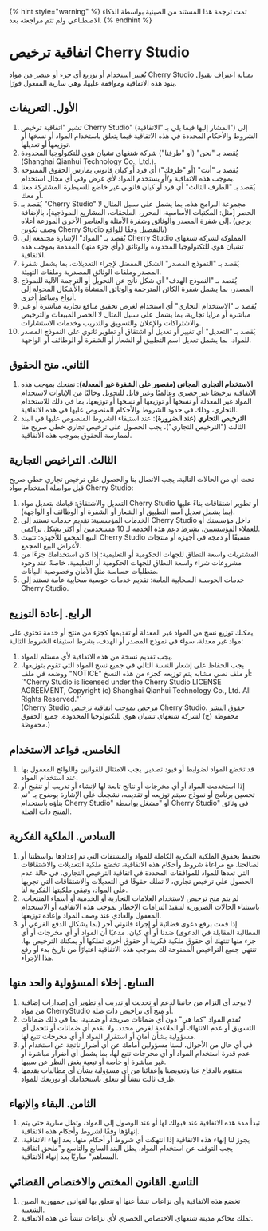 
{% hint style="warning" %}
تمت ترجمة هذا المستند من الصينية بواسطة الذكاء الاصطناعي ولم تتم مراجعته بعد.
{% endhint %}

# اتفاقية ترخيص Cherry Studio

يُعتبر استخدام أو توزيع أي جزء أو عنصر من مواد Cherry Studio بمثابة اعتراف بقبول بنود هذه الاتفاقية وموافقة عليها، وهي سارية المفعول فورًا.

## الأول. التعريفات

1. تشير "اتفاقية ترخيص Cherry Studio" (المشار إليها فيما يلي بـ "الاتفاقية") إلى الشروط والأحكام المحددة في هذه الاتفاقية فيما يتعلق باستخدام المواد أو نسخها أو توزيعها أو تعديلها.
2. يُقصد بـ "نحن" (أو "طرفنا") شركة شنغهاي تشيان هوي للتكنولوجيا المحدودة (Shanghai Qianhui Technology Co., Ltd.).
3. يُقصد بـ "أنت" (أو "طرفك") أي فرد أو كيان قانوني يمارس الحقوق الممنوحة بموجب هذه الاتفاقية و/أو يستخدم المواد لأي غرض وفي أي مجال استخدام.
4. يُقصد بـ "الطرف الثالث" أي فرد أو كيان قانوني غير خاضع للسيطرة المشتركة معنا أو معك.
5. يُقصد بـ "Cherry Studio" مجموعة البرامج هذه، بما يشمل على سبيل المثال لا الحصر [مثل: المكتبات الأساسية، المحرر، الملحقات، المشاريع النموذجية]، بالإضافة إلى شفرة المصدر والوثائق وشفرة الأمثلة والعناصر الأخرى الموزعة أعلاه. (يرجى وصف تكوين Cherry Studio بالتفصيل وفقًا للواقع)
6. يُقصد بـ "المواد" الإشارة مجتمعة إلى Cherry Studio المملوكة لشركة شنغهاي تشيان هوي للتكنولوجيا المحدودة والوثائق (وأي جزء منها) المقدمة بموجب هذه الاتفاقية.
7. يُقصد بـ "النموذج المصدر" الشكل المفضل لإجراء التعديلات، بما يشمل شفرة المصدر وملفات الوثائق المصدرية وملفات التهيئة.
8. يُقصد بـ "النموذج الهدف" أي شكل ناتج عن التحويل أو الترجمة الآلية للنموذج المصدر، بما يشمل شفرة الكائن المترجمة والوثائق المنشأة والأشكال المحولة إلى أنواع وسائط أخرى.
9. يُقصد بـ "الاستخدام التجاري" أي استخدام لغرض تحقيق منافع تجارية مباشرة أو غير مباشرة أو مزايا تجارية، بما يشمل على سبيل المثال لا الحصر المبيعات والترخيص والاشتراكات والإعلان والتسويق والتدريب وخدمات الاستشارات.
10. يُقصد بـ "التعديل" أي تغيير أو تعديل أو اشتقاق أو تطوير ثانوي على النموذج المصدر للمواد، بما يشمل تعديل اسم التطبيق أو الشعار أو الشفرة أو الوظائف أو الواجهة.

## الثاني. منح الحقوق

1. **الاستخدام التجاري المجاني (مقصور على الشفرة غير المعدلة)**: نمنحك بموجب هذه الاتفاقية ترخيصًا غير حصري وعالميًا وغير قابل للتحويل وخاليًا من الإتاوات لاستخدام المواد غير المعدلة أو نسخها أو توزيعها أو نسخها أو توزيعها، بما في ذلك للاستخدام التجاري، وذلك في حدود الشروط والأحكام المنصوص عليها في هذه الاتفاقية.
2. **الترخيص التجاري (عند الضرورة)**: عند استيفاء الشروط المنصوص عليها في البند الثالث ("الترخيص التجاري")، يجب الحصول على ترخيص تجاري خطي صريح منا لممارسة الحقوق بموجب هذه الاتفاقية.

## الثالث. التراخيص التجارية

تحت أي من الحالات التالية، يجب الاتصال بنا والحصول على ترخيص تجاري خطي صريح قبل مواصلة استخدام مواد Cherry Studio:

1. التعديل والاشتقاق: قيامك بتعديل مواد Cherry Studio أو تطوير اشتقاقات بناءً عليها (بما يشمل تعديل اسم التطبيق أو الشعار أو الشفرة أو الوظائف أو الواجهة).
2. الخدمات المؤسسية: تقديم خدمات تستند إلى Cherry Studio داخل مؤسستك أو للعملاء المؤسسيين، بشرط دعم هذه الخدمة لـ 10 مستخدمين أو أكثر بشكل تراكمي.
3. البيع المجمع للأجهزة: تثبيت Cherry Studio مسبقًا أو دمجه في أجهزة أو منتجات لأغراض البيع المجمع.
4. المشتريات واسعة النطاق للجهات الحكومية أو التعليمية: إذا كان استخدامك جزءًا من مشروعات شراء واسعة النطاق للجهات الحكومية أو التعليمية، خاصةً عند وجود متطلبات حساسة مثل الأمان وخصوصية البيانات.
5. خدمات الحوسبة السحابية العامة: تقديم خدمات حوسبة سحابية عامة تستند إلى Cherry Studio.

## الرابع. إعادة التوزيع

يمكنك توزيع نسخ من المواد غير المعدلة أو تقديمها كجزء من منتج أو خدمة تحتوي على مواد غير معدلة، سواء في نموذج المصدر أو الهدف، بشرط استيفاء الشروط التالية:

1. يجب تقديم نسخة من هذه الاتفاقية لأي مستلم للمواد.
2. يجب الحفاظ على إشعار النسبة التالي في جميع نسخ المواد التي تقوم بتوزيعها، ووضعه في ملف "NOTICE" أو ملف نصي مشابه يتم توزيعه كجزء من هذه النسخ:  
   \`"Cherry Studio is licensed under the Cherry Studio LICENSE AGREEMENT, Copyright (c) Shanghai Qianhui Technology Co., Ltd. All Rights Reserved."\`  
   (Cherry Studio مرخص بموجب اتفاقية ترخيص Cherry Studio، حقوق النشر محفوظة (ج) لشركة شنغهاي تشيان هوي للتكنولوجيا المحدودة. جميع الحقوق محفوظة.)

## الخامس. قواعد الاستخدام

1. قد تخضع المواد لضوابط أو قيود تصدير. يجب الامتثال للقوانين واللوائح المعمول بها عند استخدام المواد.
2. إذا استخدمت المواد أو أي مخرجات أو نتائج تابعة لها لإنشاء أو تدريب أو تنقيح أو تحسين برنامج أو نموذج سيتم توزيعه أو تقديمه، نشجعك على الإشارة بوضوح بـ "تم بناؤه باستخدام Cherry Studio" أو "مشغل بواسطة Cherry Studio" في وثائق المنتج ذات الصلة.

## السادس. الملكية الفكرية

1. نحتفظ بحقوق الملكية الفكرية الكاملة للمواد والمشتقات التي تم إعدادها بواسطتنا أو لصالحنا. مع مراعاة شروط وأحكام هذه الاتفاقية، تخضع ملكية التعديلات والاشتقاقات التي تعدها للمواد للموافقات المحددة في اتفاقية الترخيص التجاري. في حالة عدم الحصول على ترخيص تجاري، لا تملك حقوقًا في التعديلات والاشتقاقات التي تجريها على المواد، وتبقى ملكيتها الفكرية لنا.
2. لم يتم منح ترخيص لاستخدام العلامات التجارية أو الخدمية أو أسماء المنتجات، باستثناء الحالات الضرورية لتنفيذ التزامات الإخطار بموجب هذه الاتفاقية أو الاستخدام المعقول والعادي عند وصف المواد وإعادة توزيعها.
3. إذا قمت برفع دعوى قضائية أو إجراء قانوني آخر (بما يشكال الدفع الفرعي أو المطالبة المقابلة في الدعوى) ضدنا أو أي كيان، مدعيًا أن المواد أو أي مخرجات أو أي جزء منها تنتهك أي حقوق ملكية فكرية أو حقوق أخرى تملكها أو يمكنك الترخيص بها، تنتهي جميع التراخيص الممنوحة لك بموجب هذه الاتفاقية اعتبارًا من تاريخ بدء أو رفع هذا الإجراء.

## السابع. إخلاء المسؤولية والحد منها

1. لا يوجد أي التزام من جانبنا لدعم أو تحديث أو تدريب أو تطوير أي إصدارات إضافية من مواد CherryStudio أو منح أي تراخيص ذات صلة.
2. تُقدم المواد "كما هي" دون أي ضمانات صريحة أو ضمنية، بما في ذلك ضمانات التسويق أو عدم الانتهاك أو الملاءمة لغرض محدد. ولا نقدم أي ضمانات أو نتحمل أي مسؤولية بشأن أمان أو استقرار المواد أو أي مخرجات تتبع لها.
3. في أي حال من الأحوال، لسنا مسؤولين أمامك عن أي أضرار ناتجة عن استخدام أو عدم قدرة استخدام المواد أو أي مخرجات تتبع لها، بما يشمل أي أضرار مباشرة أو غير مباشرة أو خاصة أو تبعية بغض النظر عن سببها.
4. ستقوم بالدفاع عنا وتعويضنا وإعفائنا من أي مسؤولية بشأن أي مطالبات يقدمها طرف ثالث تنشأ أو تتعلق باستخدامك أو توزيعك للمواد.

## الثامن. البقاء والإنهاء

1. تبدأ مدة هذه الاتفاقية عند قبولك لها أو عند الوصول إلى المواد، وتظل سارية حتى يتم إنهاؤها وفقًا لشروط وأحكام هذه الاتفاقية.
2. يجوز لنا إنهاء هذه الاتفاقية إذا انتهكت أي شروط أو أحكام منها. بعد إنهاء الاتفاقية، يجب التوقف عن استخدام المواد. يظل البند السابع والتاسع و"ملحق اتفاقية المساهم" ساريًا بعد إنهاء الاتفاقية.

## التاسع. القانون المختص والاختصاص القضائي

1. تخضع هذه الاتفاقية وأي نزاعات تنشأ عنها أو تتعلق بها لقوانين جمهورية الصين الشعبية.
2. تملك محاكم مدينة شنغهاي الاختصاص الحصري لأي نزاعات تنشأ عن هذه الاتفاقية.